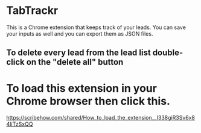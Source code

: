 # TabTrackr

This is a Chrome extension that keeps track of your leads. 
You can save your inputs as well and you can 
export them as JSON files. 

## To delete every lead from the lead list double-click on the "delete all" button

# To load this extension in your Chrome browser then click this.

https://scribehow.com/shared/How_to_load_the_extension__l338giR3Sv6x84IiTzSxQQ

